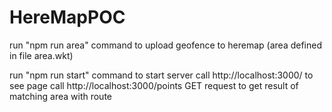 # HereMapPOC

run "npm run area" command to upload geofence to heremap
(area defined in file area.wkt)

run "npm run start" command to start server 
call http://localhost:3000/ to see page
call http://localhost:3000/points GET request to get result of matching area with route